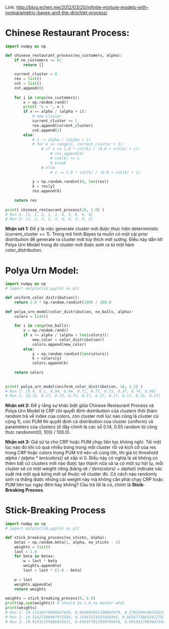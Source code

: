 Link: http://blog.echen.me/2012/03/20/infinite-mixture-models-with-nonparametric-bayes-and-the-dirichlet-process/

# Chinese Restaurant Process:

```python
import numpy as np

def chinese_restaurant_process(no_customers, alpha):
    if no_customers <= 0:
        return []
        
    current_cluster = 0
    res = list()
    cnt = list()
    cnt.append(0)
    
    for i in range(no_customers):
        x = np.random.rand()
        print( "x = ", x )
        if x <= alpha / (alpha + i):
            # new cluster
            current_cluster += 1
            res.append(current_cluster)
            cnt.append(1)
        else:
            # x -= alpha / (alpha + i)
            # for k in range(1, current_cluster + 1):
                # if x <= 1.0 * cnt[k] / (0.0 + cnt[k] + i):
                    # res.append(k)
                    # cnt[k] += 1
                    # break
                # else:
                    # x -= 1.0 * cnt[k] / (0.0 + cnt[k] + i)
                    
            y = np.random.randint(0, len(res))
            k = res[y]
            res.append(k)
            
    return res
    
print( chinese_restaurant_process(10, 1.0) )
# Run 1: [1, 2, 2, 1, 3, 4, 5, 6, 6, 4]
# Run 2: [1, 2, 3, 1, 3, 4, 4, 3, 3, 2]
```

**Nhận xét 1:** Để ý là việc generate cluster mới được thực hiện deterministic (current_cluster += 1). Trong mô hình Bayes ta muốn có một cái prior distribution để generate ra cluster mới tùy thích mới sướng. Điều này dẫn tới Polya Urn Model trong đó cluster mới được sinh ra từ một hàm color_distribution.

# Polya Urn Model: 

```python
import numpy as np
# import matplotlib.pyplot as plt

def uniform_color_distribution():
    return 1.0 * np.random.randint(100) / 100.0
    
def polya_urn_model(color_distribution, no_balls, alpha):
    colors = list()
    
    for i in range(no_balls):
        x = np.random.rand()
        if x <= alpha / (alpha + len(colors)):
            new_color = color_distribution()
            colors.append(new_color)
        else:
            y = np.random.randint(len(colors))
            k = colors[y]
            colors.append(k)
        
    return colors
    
    
print( polya_urn_model(uniform_color_distribution, 10, 3.2) )
# Run 1: [0.4, 0.1, 0.94, 0.94, 0.71, 0.71, 0.71, 0.57, 0.74, 0.94]
# Run 2: [0.14, 0.17, 0.73, 0.73, 0.17, 0.17, 0.17, 0.17, 0.35, 0.17]

```
**Nhận xét 2:** Để ý rằng sự khác biệt giữa Chinese Restaurant Process và Polya Urn Model là CRP chỉ quyết định distribution của clusters thôi (hàm random trả về index của colors, còn cluster mới lúc nào cũng là cluster cũ cộng 1), còn PUM thì quyết định cả distribution của cluster (uniform) và parameters của clusters (ở đây chính là các số 0.14, 0.55 random từ công thức randomint(0, 100) / 100.0).

**Nhận xét 3:** Giả sử ta cho CRP hoặc PUM chạy liên tục không nghỉ. Tới một lúc nào đó khi có quá nhiều bóng trong mỗi cluster rồi và kích cỡ của res trong CRP hoặc colors trong PUM trở nên vô cùng lớn, thì giá trị threshold *alpha / (alpha * len(colors))* sẽ xấp xỉ 0. Điều này có nghĩa là sẽ không có thêm bất cứ clusters mới nào được tạo thành nữa và ta có một sự *hội tụ*, mỗi cluster sẽ có một weight riêng (bằng *nk / (len(colors) + alpha)*) indicate xác suất mà một quả bóng mới sẽ thuộc về cluster đó. Có cách nào randomly sinh ra thẳng được những cái weight này mà không cần phải chạy CRP hoặc PUM liên tục ngày đêm hay không? Câu trả lời là có, chính là **Stick-Breaking Process**.

# Stick-Breaking Process
```python
import numpy as np
# import matplotlib.pyplot as plt

def stick_breaking_process(no_sticks, alpha):
    betas = np.random.beta(1, alpha, no_sticks - 1)
    weights = list()
    last = 1.0
    for beta in betas:
        w = last * beta
        weights.append(w)
        last = last * (1.0 - beta)
    
    w = last
    weights.append(w)
    return weights
    
weights = stick_breaking_process(5, 0.9)
print(np.sum(weights)) # should be 1.0 no matter what
print(weights)
# Run 1: [0.11519179905627835, 0.043693851100807479, 0.27923691462392553, 0.24671585739138038, 0.31516157782760829]
# Run 2: [0.51627208407975589, 0.15467214315560243, 0.065677280324127035, 0.0016998670346014386, 0.26167862540591313]
# Run 3: [0.91932155608029531, 0.019377813599789476, 0.0019257903047440459, 0.033467049442477158, 0.025907790572694014]
```


